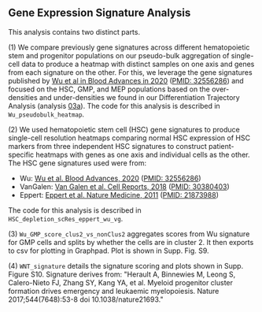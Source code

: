 ## Gene Expression Signature Analysis 

This analysis contains two distinct parts. 

(1) We compare previously gene signatures across different hematopoietic stem and progenitor populations on our pseudo-bulk aggregation of single-cell data to produce a heatmap with distinct samples on one axis and genes from each signature on the other. For this, we leverage the gene signatures published by [Wu et al in Blood Advances in 2020](https://ashpublications.org/bloodadvances/article/4/12/2702/460973/Sequencing-of-RNA-in-single-cells-reveals-a) ([PMID: 32556286](https://pubmed.ncbi.nlm.nih.gov/32556286/)) and focused on the HSC, GMP, and MEP populations based on the over-densities and under-densities we found in our Differentiation Trajectory Analysis (analysis [03a](https://github.com/mcfefa/CMML-diversity/tree/main/src/03a_palantirProjection_pipeline)). The code for this analysis is described in `Wu_pseudobulk_heatmap`.

(2) We used hematopoietic stem cell (HSC) gene signatures to produce single-cell resolution heatmaps comparing normal HSC expression of HSC markers from three independent HSC signatures to construct patient-specific heatmaps with genes as one axis and individual cells as the other. The HSC gene signatures used were from: 
+ Wu: [Wu et al.  Blood Advances, 2020](https://ashpublications.org/bloodadvances/article/4/12/2702/460973/Sequencing-of-RNA-in-single-cells-reveals-a) ([PMID: 32556286](https://pubmed.ncbi.nlm.nih.gov/32556286/))
+ VanGalen: [Van Galen et al. Cell Reports, 2018](https://www.cell.com/cell-reports/fulltext/S2211-1247(18)31597-3?_returnURL=https%3A%2F%2Flinkinghub.elsevier.com%2Fretrieve%2Fpii%2FS2211124718315973%3Fshowall%3Dtrue) ([PMID: 30380403](https://pubmed.ncbi.nlm.nih.gov/30380403/))
+ Eppert: [Eppert et al. Nature Medicine, 2011](https://www.nature.com/articles/nm.2415) ([PMID: 21873988](https://pubmed.ncbi.nlm.nih.gov/21873988/))

The code for this analysis is described in `HSC_depletion_scRes_eppert_wu_vg`.

(3) `Wu_GMP_score_clus2_vs_nonClus2` aggregates scores from Wu signature for GMP cells and splits by whether the cells are in cluster 2. It then exports to csv for plotting in Graphpad. Plot is shown in Supp. Fig. S9.

(4) `WNT_signature` details the signature scoring and plots shown in Supp. Figure S10.  Signature derives from:
"Herault A, Binnewies M, Leong S, Calero-Nieto FJ, Zhang SY, Kang YA, et al. Myeloid progenitor cluster formation drives emergency and leukaemic myelopoiesis. Nature 2017;544(7648):53-8 doi 10.1038/nature21693."



